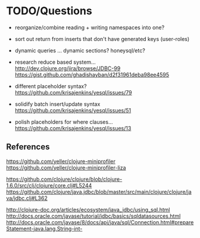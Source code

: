 # TODO/Questions



- reorganize/combine reading + writing namespaces into one?
- sort out return from inserts that don't have generated keys (user-roles)


- dynamic queries ... dynamic sections? honeysql/etc?



- research reduce based system...
    http://dev.clojure.org/jira/browse/JDBC-99
    https://gist.github.com/ghadishayban/d2f31961deba98ee4595

- different placeholder syntax?
    https://github.com/krisajenkins/yesql/issues/79


- solidify batch insert/update syntax
    https://github.com/krisajenkins/yesql/issues/51


- polish placeholders for where clauses...
    https://github.com/krisajenkins/yesql/issues/13



## References

https://github.com/yeller/clojure-miniprofiler
https://github.com/yeller/clojure-miniprofiler-liza


https://github.com/clojure/clojure/blob/clojure-1.6.0/src/clj/clojure/core.clj#L5244
https://github.com/clojure/java.jdbc/blob/master/src/main/clojure/clojure/java/jdbc.clj#L362

http://clojure-doc.org/articles/ecosystem/java_jdbc/using_sql.html
http://docs.oracle.com/javase/tutorial/jdbc/basics/sqldatasources.html
http://docs.oracle.com/javase/8/docs/api/java/sql/Connection.html#prepareStatement-java.lang.String-int-




